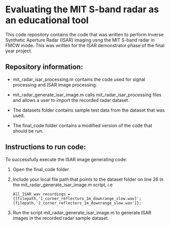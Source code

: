 # Evaluating the MIT S-band radar as an educational tool
This code repository contains the code that was written to perform Inverse Synthetic Aperture Radar (ISAR) imaging usng the MIT S-band radar in FMCW mode. This was written for the ISAR demonstrator phase of the final year project.

## Repository information:

- mit_radar_isar_processing.m contains the code used for signal processing and ISAR image processing.

- mit_radar_generate_isar_image.m calls mit_radar_isar_processing files and allows a user to import the recorded radar dataset.

- The datasets folder contains sample test data from the dataset that was used.

- The final_code folder contains a modified version of the code that should be run.

## Instructions to run code:

To successfully execute the ISAR image generating code:

1. Open the final_code folder
2. Include your local file path that points to the dataset folder on line 26 in the mit_radar_generate_isar_image.m script, i.e 

   ```
   All_ISAR_wav_recordings = {[filepath,'1_corner_reflectors_1m_downrange_slow.wav]';[filepath,'2_corner_reflectors_1m_downrange_slow.wav']};
   ```

2. Run the script mit_radar_generate_isar_image.m to generate ISAR images in the recorded radar sample dataset.



